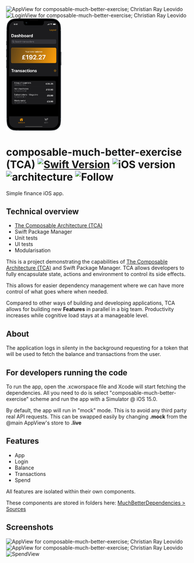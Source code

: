 
<div style="block: inline">
    <img alt="AppView for composable-much-better-exercise; Christian Ray Leovido" src="https://user-images.githubusercontent.com/18484997/137935353-07ccb47c-6bd3-4906-9bbf-4bc362f2d4ba.png" width="30%">
    <img alt="LoginView for composable-much-better-exercise; Christian Ray Leovido" src="https://user-images.githubusercontent.com/18484997/138886899-856f2c22-4c6c-4ac4-84a3-40e6fc4faa02.png" width="30%">
    <img alt="LoginView for composable-much-better-exercise; Christian Ray Leovido" src="https://github.com/kuriishu27/composable-much-better-exercise/blob/main/screenshots/en-US/iPhone%2013-Home_framed.png" width="30%">
</div>


# composable-much-better-exercise (TCA) [![Swift Version](https://img.shields.io/badge/swift-5.5-orange)](https://github.com/apple/swift) ![iOS version](https://img.shields.io/badge/iOS%20version-15.0-blue) ![architecture](https://img.shields.io/badge/architecture-TCA-brightgreen) ![Follow](https://img.shields.io/twitter/follow/c_leovido?style=social)

Simple finance iOS app.

## Technical overview
- [The Composable Architecture (TCA)](https://github.com/pointfreeco/swift-composable-architecture)
- Swift Package Manager
- Unit tests
- UI tests
- Modularisation


This is a project demonstrating the capabilities of [The Composable Architecture (TCA)](https://github.com/pointfreeco/swift-composable-architecture) and Swift Package Manager.
TCA allows developers to fully encapsulate state, actions and environment to control its side effects.

This allows for easier dependency management where we can have more control of what goes where when needed.

Compared to other ways of building and developing applications, TCA allows for building new **Features** in parallel in a big team.
Productivity increases while cognitive load stays at a manageable level.

## About 
The application logs in silenty in the background requesting for a token that will be used to fetch the balance and transactions from the user.

## For developers running the code
To run the app, open the .xcworspace file and Xcode will start fetching the dependencies. All you need to do is select "composable-much-better-exercise" scheme and run the app with a Simulator @ iOS 15.0.

By default, the app will run in "mock" mode. This is to avoid any third party real API requests. This can be swapped easily by changing **.mock** from the @main AppView's store to **.live**

## Features

- App
- Login
- Balance
- Transactions
- Spend

All features are isolated within their own components. 

These components are stored in folders here: [MuchBetterDependencies > Sources](https://github.com/kuriishu27/composable-much-better-exercise/tree/main/MuchBetterDependencies/Sources)


## Screenshots

<div style="block: inline">
    <img alt="AppView for composable-much-better-exercise; Christian Ray Leovido" src="https://user-images.githubusercontent.com/18484997/137920419-cac28727-659d-4881-a9ef-73773557716e.png" width="30%">
<img alt="AppView for composable-much-better-exercise; Christian Ray Leovido" src="https://user-images.githubusercontent.com/18484997/137920437-ad21c431-3da6-4ffa-ba8f-c4fb51f4e2cd.png" width="30%">
  
  <img alt="SpendView" src="https://user-images.githubusercontent.com/18484997/137920444-053aa9db-49de-4c52-a65e-6011e7761eb4.png" width="30%" >
  
  </div>
